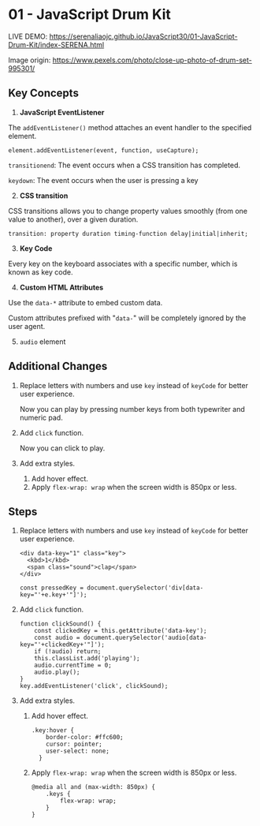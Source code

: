 # 01 - JavaScript Drum Kit

LIVE DEMO: <https://serenaliaojc.github.io/JavaScript30/01-JavaScript-Drum-Kit/index-SERENA.html>

Image origin: https://www.pexels.com/photo/close-up-photo-of-drum-set-995301/



## Key Concepts

1. **JavaScript EventListener**

The `addEventListener()` method attaches an event handler to the specified element.

`element.addEventListener(event, function, useCapture);`

`transitionend`: The event occurs when a CSS transition has completed.

`keydown`: The event occurs when the user is pressing a key

2. **CSS transition**

CSS transitions allows you to change property values smoothly (from one value to another), over a given duration.

`transition: property duration timing-function delay|initial|inherit;`

3. **Key Code**

Every key on the keyboard associates with a specific number, which is known as key code.

4. **Custom HTML Attributes**

Use the `data-*` attribute to embed custom data.

Custom attributes prefixed with "`data-`" will be completely ignored by the user agent.

5. `audio` element



## Additional Changes

1. Replace letters with numbers and use `key` instead of `keyCode` for better user experience.

   Now you can play by pressing number keys from both typewriter and numeric pad.

2. Add `click` function. 

   Now you can click to play.

3. Add extra styles.

   1. Add hover effect.
   2. Apply `flex-wrap: wrap` when the screen width is 850px or less.



## Steps

1. Replace letters with numbers and use `key` instead of `keyCode` for better user experience.

   ```
   <div data-key="1" class="key">
     <kbd>1</kbd>
     <span class="sound">clap</span>
   </div>
   
   const pressedKey = document.querySelector('div[data-key="'+e.key+'"]');
   ```

2. Add `click` function. 

   ```
   function clickSound() {
       const clickedKey = this.getAttribute('data-key');
       const audio = document.querySelector('audio[data-key="'+clickedKey+'"]');
       if (!audio) return;
       this.classList.add('playing');
       audio.currentTime = 0;
       audio.play();
   }
   key.addEventListener('click', clickSound);
   ```

3. Add extra styles.

   1. Add hover effect.

      ```
      .key:hover {
          border-color: #ffc600;
          cursor: pointer;
          user-select: none;
        }
      ```

   2. Apply `flex-wrap: wrap` when the screen width is 850px or less.

      ```
      @media all and (max-width: 850px) {
          .keys {
              flex-wrap: wrap;
          }
      }
      ```


